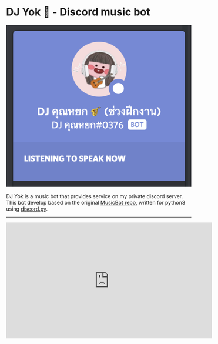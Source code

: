 # DJ Yok 🎷 - Discord music bot

![](images/dj_yok.png)

DJ Yok is a music bot that provides service on my private discord server.
This bot develop based on the original [MusicBot repo](https://github.com/Just-Some-Bots/MusicBot), written for python3 using [discord.py](https://discordpy.readthedocs.io/).

---

<iframe width="560" height="315" src="https://www.youtube.com/embed/WIwKFkh-PnA" title="YouTube video player" frameborder="0" allow="accelerometer; autoplay; clipboard-write; encrypted-media; gyroscope; picture-in-picture" allowfullscreen></iframe>
